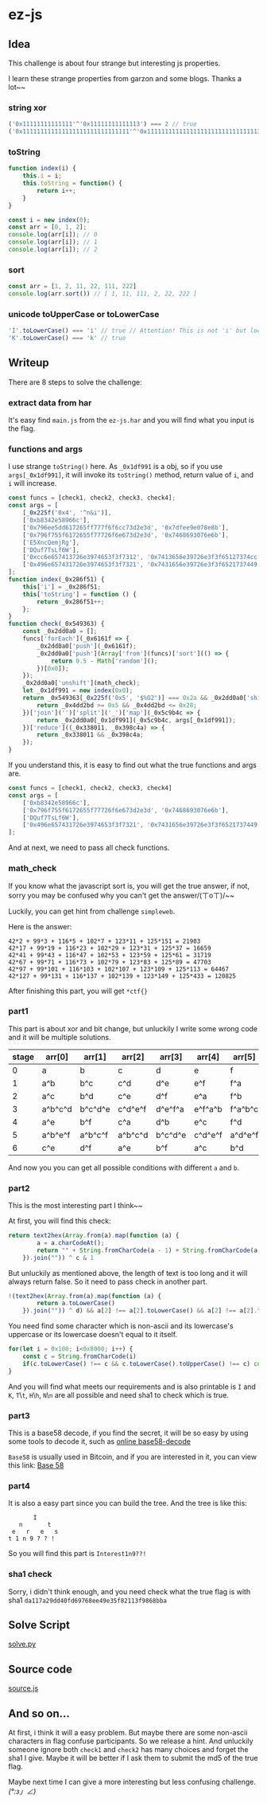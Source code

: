 # ez-js

## Idea

This challenge is about four strange but interesting js properties.

I learn these strange properties from garzon and some blogs. Thanks a lot~~ 

### string xor
```javascript
('0x11111111111111'^'0x11111111111113') === 2 // true
('0x111111111111111111111111111111'^'0x111111111111111111111111111111133') === 0 // true
```

### toString
```javascript
function index(i) {
    this.i = i;
    this.toString = function() {
        return i++;
    }
}

const i = new index(0);
const arr = [0, 1, 2];
console.log(arr[i]); // 0
console.log(arr[i]); // 1
console.log(arr[i]); // 2
```

### sort
```javascript
const arr = [1, 2, 11, 22, 111, 222]
console.log(arr.sort()) // [ 1, 11, 111, 2, 22, 222 ]
```

### unicode toUpperCase or toLowerCase
```javascript
'İ'.toLowerCase() === 'i̇' // true // Attention! This is not 'i' but looks like it
'K'.toLowerCase() === 'k' // true
```

## Writeup

There are 8 steps to solve the challenge:

### extract data from har

It's easy find `main.js` from the `ez-js.har` and you will find what you input is the flag.

### functions and args

I use strange `toString()` here. As `_0x1df991` is a obj, so if you use `args[_0x1df991]`, it will invoke its `toString()` method, return value of `i`, and `i` will increase.

```javascript
const funcs = [check1, check2, check3, check4];
const args = [
    [_0x225f('0x4', '^n&i')],
    ['0xb8342e58966c'],
    ['0x796ee5dd617265ff777f6f6cc73d2e3d', '0x7dfee9e078e8b'],
    ['0x796f755f6172655f77726f6e673d2e3d', '0x7468693076e6b'],
    ['E5XncQemjRg'],
    ['DQuf7TsLf6W'],
    ['0xcc6e657413726e3974653f3f7312', '0x7413656e39726e3f3f65127374cc'],
    ['0x496e657431726e3974653f3f7321', '0x7431656e39726e3f3f6521737449']
];
function index(_0x286f51) {
    this['i'] = _0x286f51;
    this['toString'] = function () {
        return _0x286f51++;
    };
}
function check(_0x549363) {
    const _0x2dd0a0 = [];
    funcs['forEach'](_0x6161f => {
        _0x2dd0a0['push'](_0x6161f);
        _0x2dd0a0['push'](Array['from'](funcs)['sort'](() => {
            return 0.5 - Math['random']();
        })[0x0]);
    });
    _0x2dd0a0['unshift'](math_check);
    let _0x1df991 = new index(0x0);
    return _0x549363[_0x225f('0x5', '$%O2')] === 0x2a && _0x2dd0a0['shift']()(_0x549363) && [..._0x549363]['filter']((_0x75ff26, _0x4dd2bd) => {
        return _0x4dd2bd >= 0x5 && _0x4dd2bd <= 0x28;
    })['join']('')['split']('_')['map'](_0x5c9b4c => {
        return _0x2dd0a0[_0x1df991](_0x5c9b4c, args[_0x1df991]);
    })['reduce']((_0x338011, _0x398c4a) => {
        return _0x338011 && _0x398c4a;
    });
}
```

If you understand this, it is easy to find out what the true functions and args are.

```javascript
const funcs = [check1, check2, check3, check4]
const args = [
    ['0xb8342e58966c'],
    ['0x796f755f6172655f77726f6e673d2e3d', '0x7468693076e6b'],
    ['DQuf7TsLf6W'],
    ['0x496e657431726e3974653f3f7321', '0x7431656e39726e3f3f6521737449']
];
```

And at next, we need to pass all check functions.

### math_check

If you know what the javascript sort is, you will get the true answer, if not, sorry you may be confused why you can't get the answer/(ㄒoㄒ)/~~

Luckily, you can get hint from challenge `simpleweb`.

Here is the answer:
```
42*2 + 99*3 + 116*5 + 102*7 + 123*11 + 125*151 = 21903
42*17 + 99*19 + 116*23 + 102*29 + 123*31 + 125*37 = 16659
42*41 + 99*43 + 116*47 + 102*53 + 123*59 + 125*61 = 31719
42*67 + 99*71 + 116*73 + 102*79 + 123*83 + 125*89 = 47703
42*97 + 99*101 + 116*103 + 102*107 + 123*109 + 125*113 = 64467
42*127 + 99*131 + 116*137 + 102*139 + 123*149 + 125*433 = 120825
```

After finishing this part, you will get `*ctf{}`

### part1

This part is about xor and bit change, but unluckily I write some wrong code and it will be multiple solutions.

|stage|arr[0]|arr[1]|arr[2]|arr[3]|arr[4]|arr[5]|
|---|---|---|---|---|---|---|
|0|a|b|c|d|e|f|
|1|a^b|b^c|c^d|d^e|e^f|f^a|
|2|a^c|b^d|c^e|d^f|e^a|f^b|
|3|a^b^c^d|b^c^d^e|c^d^e^f|d^e^f^a|e^f^a^b|f^a^b^c|
|4|a^e|b^f|c^a|d^b|e^c|f^d|
|5|a^b^e^f|a^b^c^f|a^b^c^d|b^c^d^e|c^d^e^f|a^d^e^f|
|6|c^e|d^f|a^e|b^f|a^c|b^d|

And now you you can get all possible conditions with different `a` and `b`. 

### part2

This is the most interesting part I think~~

At first, you will find this check:

```javascript
return text2hex(Array.from(a).map(function (a) {
        a = a.charCodeAt();
        return "" + String.fromCharCode(a - 1) + String.fromCharCode(a - 1) + String.fromCharCode(a + 1)
    }).join("")) ^ c & 1
```

But unluckily as mentioned above, the length of text is too long and it will always return false. So it need to pass check in another part.

```javascript
!(text2hex(Array.from(a).map(function (a) {
        return a.toLowerCase()
    }).join("")) ^ d) && a[2] !== a[2].toLowerCase() && a[2] !== a[2].toLowerCase().toUpperCase() && a[4] !== a[4].toLowerCase() && a[4] !== a[4].toLowerCase().toUpperCase()
```

You need find some character which is non-ascii and its lowercase's uppercase or its lowercase doesn't equal to it itself.

```javascript
for(let i = 0x100; i<0x8000; i++) {
    const c = String.fromCharCode(i)
    if(c.toLowerCase() !== c && c.toLowerCase().toUpperCase() !== c) console.log(c)
}
```

And you will find what meets our requirements and is also printable is `İ` and `K`, `T`\\`t`, `H`\\`h`, `N`\\`n` are all possible and need sha1 to check which is true.

### part3

This is a base58 decode, if you find the secret, it will be so easy by using some tools to decode it, such as [online base58-decode](https://www.browserling.com/tools/base58-decode)

`Base58` is usually used in Bitcoin, and if you are interested in it, you can view this link: [Base 58](https://en.wikipedia.org/wiki/Base58)

### part4

It is also a easy part since you can build the tree. And the tree is like this:

```
       I
   n       t
 e   r   e   s
t 1 n 9 ? ? ! 
```

So you will find this part is `Interest1n9??!` 

### sha1 check

Sorry, i didn't think enough, and you need check what the true flag is with sha1 `da117a29dd40fd69768ee49e35f82113f9868bba`

## Solve Script

[solve.py](./solve.py)

## Source code

[source.js](./source.js)

## And so on...

At first, i think it will a easy problem. But maybe there are some non-ascii characters in flag confuse participants. So we release a hint. And unluckily someone ignore both `check1` and `check2` has many choices and forget the sha1 I give. Maybe it will be better if I ask them to submit the md5 of the true flag.

Maybe next time I can give a more interesting but less confusing challenge. _(°:з」∠)_